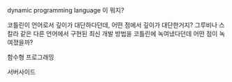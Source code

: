 dynamic programming language 이 뭐지?

코틀린이 언어로서 깊이가 대단하다던데, 어떤 점에서 깊이가 대단한거지? 그루비나 스칼라 같은 다른 언어에서 구현된 최신 개발 방법을 코틀린에 녹여냈다던데 어떤 점이 녹여졌을까?

함수형 프로그래밍

서버사이드 
<!--stackedit_data:
eyJoaXN0b3J5IjpbLTU4NTA5NDM5MCwtNTQzMTk0Mjg4LDE4OT
MxNTE0NDgsLTEyOTYwNTU4NDldfQ==
-->